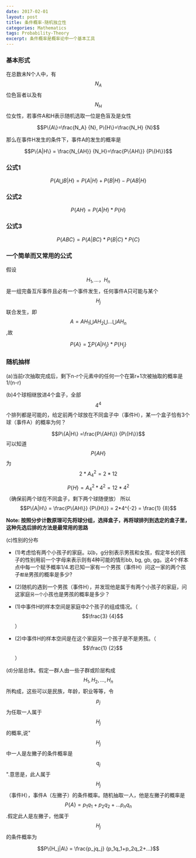 ```yaml
---
date: 2017-02-01
layout: post
title: 条件概率-随机独立性
categories: Mathematics
tags: Probability-Theory
excerpt: 条件概率是概率论中一个基本工具
---
```


### **基本形式**
在总数未N个人中，有$$N_A$$位色盲者以及有$$N_H$$位女性，若事件A和H表示随机选取一位是色盲及是女性

$$P\{A\}=\frac{N_A} {N}, P\{H\}=\frac{N_H} {N}$$

那么在事件H发生的条件下，事件A的发生的概率是

$$P\{A|H\} = \frac{N_{AH}} {N_H}=\frac{P\{AH\}} {P\{H\}}$$

### **公式1**

$$P\{A\bigcup B | H\} = P\{A | H\} + P\{B | H\} - P\{AB | H\}$$

### **公式2**

$$P\{AH\} = P\{A|H\} * P\{H\}$$

### **公式3**

$$P\{ABC\} = P\{A | BC\} * P\{B | C\} * P\{C\}$$

### **一个简单而又常用的公式**
假设$$H_1,…，H_n$$是一组完备互斥事件且必有一个事件发生，任何事件A只可能与某个$$H_j$$联合发生，即
$$A = AH_1 \bigcup AH_2 \bigcup … \bigcup AH_n$$,故

$$P\{A\} = \sum{P\{A|H_j\}*P\{H_j\}}$$

### **随机抽样**
(a)当前r次抽取完成后，剩下n-r个元素中的任何一个在第r+1次被抽取的概率是1/(n-r)

(b)4个球相继放进4个盒子，全部$$4^4$$个排列都是可能的，给定前两个球放在不同盒子中（事件H），某一个盒子恰有3个球（事件A）的概率为何？

$$P\{A|H\} =\frac{P\{AH\}} {P\{H\}}$$
可以知道$$P\{AH\}$$为$$2*A_4^2=2*12$$

$$P\{H\} = A_4^2 * 4^2 = 12*4^2$$（确保前两个球在不同盒子，剩下两个球随便放）
所以$$P\{A|H\} = \frac{P\{AH\}} {P\{H\}}  = 2*4^{-2} = \frac{1} {8}$$

**Note: 按照分步计数原理可先将球分组，选择盒子，再将球排列到选定的盒子里，这种先选后排的方法是最常用的思路**

(c)性别的分布
* (1)考虑恰有两个小孩子的家庭。以b，g分别表示男孩和女孩，假定年长的孩子的性别用前一个字母来表示则有4种可能的情形bb, bg, gb, gg。这4个样本点中每一个赋予概率1/4.若已知一家有一个男孩（事件H）问这一家的两个孩子```都是```男孩的概率是多少?

* (2)随机的遇到一个男孩（事件H），并发现他是属于有两个小孩子的家庭，问这家庭```另一个```小孩也是男孩的概率是多少？

* (1)中事件H的样本空间是家庭中2个孩子的组成情况。（$$\frac{3} {4}$$）

* (2)中事件H的样本空间是在这个家庭另一个孩子是不是男孩。（$$\frac{1} {2}$$）

(d)分层总体。假定一群人由一些子群或阶层构成$$H_1,H_2,…,H_n$$所构成，这些可以是民族，年龄，职业等等，令$$p_j$$为任取一人属于$$H_j$$的概率,说"$$H_j$$中一人是左撇子的条件概率是$$q_j$$".意思是，此人属于$$H_j$$（事件H），事件A（左撇子）的条件概率。随机抽取一人，他是左撇子的概率是$$P\{A\} = p_1q_1 + p_2q_2 + … p_nq_n$$.假定此人是左撇子，他属于$$H_j$$的条件概率为

$$P\{H_j|A\} = \frac{p_jq_j} {p_1q_1+p_2q_2+…}$$
